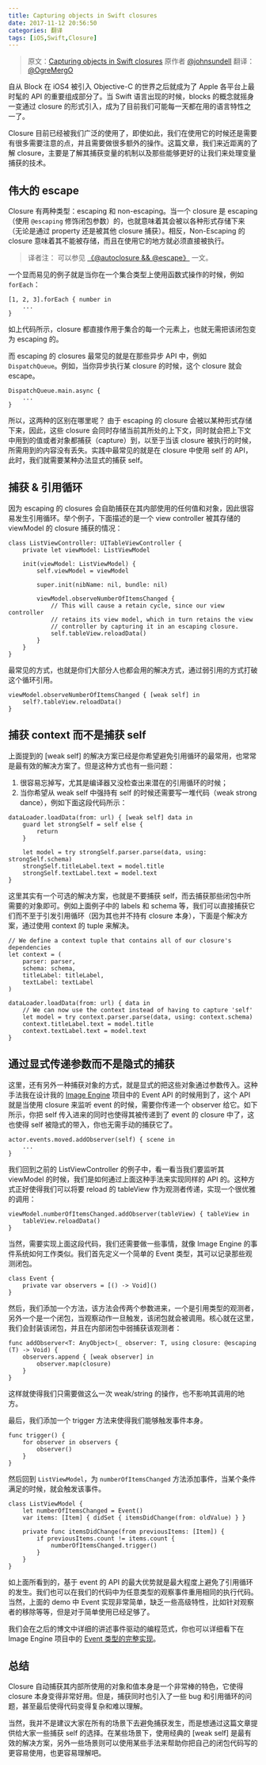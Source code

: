 ```yaml
---
title: Capturing objects in Swift closures
date: 2017-11-12 20:56:50
categories: 翻译
tags: [iOS,Swift,Closure]
---
```



> 原文：[Capturing objects in Swift closures](https://www.swiftbysundell.com/posts/capturing-objects-in-swift-closures)
> 原作者 [@johnsundell](https://twitter.com/johnsundell)
> 翻译：[@OgreMergO](https://twitter.com/OgreMergO)


自从 Block 在 iOS4 被引入 Objective-C 的世界之后就成为了 Apple 各平台上最时髦的 API 的重要组成部分了。当 Swift 语言出现的时候，blocks 的概念就摇身一变通过 closure 的形式引入，成为了目前我们可能每一天都在用的语言特性之一了。

Closure 目前已经被我们广泛的使用了，即使如此，我们在使用它的时候还是需要有很多需要注意的点，并且需要做很多额外的操作。这篇文章，我们来近距离的了解 closure，主要是了解其捕获变量的机制以及那些能够更好的让我们来处理变量捕获的技术。

## 伟大的 escape

Closure 有两种类型：escaping 和 non-escaping。当一个 closure 是 escaping（使用 `@escaping` 修饰闭包参数）的，也就意味着其会被以各种形式存储下来（无论是通过 property 还是被其他 closure 捕获）。相反，Non-Escaping 的　closure 意味着其不能被存储，而且在使用它的地方就必须直接被执行。

> 译者注： 可以参见 [《@autoclosure && @escape》](http://hechen.info/2017/11/12/autoclosure-escape/) 一文。

一个显而易见的例子就是当你在一个集合类型上使用函数式操作的时候，例如 `forEach`：

```
[1, 2, 3].forEach { number in
    ...
}
```

如上代码所示，closure 都直接作用于集合的每一个元素上，也就无需把该闭包变为 escaping 的。

而 escaping 的 closures 最常见的就是在那些异步 API 中，例如 `DispatchQueue`。例如，当你异步执行某 closure 的时候，这个 closure 就会 escape。

```
DispatchQueue.main.async {
    ...
}
```

所以，这两种的区别在哪里呢？ 由于 escaping 的 closure 会被以某种形式存储下来，因此，这些 closure 会同时存储当前其所处的上下文，同时就会把上下文中用到的值或者对象都捕获（capture）到，以至于当该 closure 被执行的时候，所需用到的内容没有丢失。实践中最常见的就是在 closure 中使用 self 的 API，此时，我们就需要某种办法显式的捕获 self。


## 捕获 & 引用循环

因为 escaping 的 closures 会自助捕获在其内部使用的任何值和对象，因此很容易发生引用循环。举个例子，下面描述的是一个 view controller 被其存储的 viewModel 的 closure 捕获的情况：

```
class ListViewController: UITableViewController {
    private let viewModel: ListViewModel

    init(viewModel: ListViewModel) {
        self.viewModel = viewModel

        super.init(nibName: nil, bundle: nil)

        viewModel.observeNumberOfItemsChanged {
            // This will cause a retain cycle, since our view controller
            // retains its view model, which in turn retains the view
            // controller by capturing it in an escaping closure.
            self.tableView.reloadData()
        }
    }
}
```

最常见的方式，也就是你们大部分人也都会用的解决方式，通过弱引用的方式打破这个循环引用。

```
viewModel.observeNumberOfItemsChanged { [weak self] in
    self?.tableView.reloadData()
}
```


## 捕获 context 而不是捕获 self

上面提到的 [weak self] 的解决方案已经是你希望避免引用循环的最常用，也常常是最有效的解决方案了。但是这种方式也有一些问题：

1. 很容易忘掉写，尤其是编译器又没检查出来潜在的引用循环的时候；
2. 当你希望从 weak self 中强持有 self 的时候还需要写一堆代码（weak strong dance），例如下面这段代码所示：

```
dataLoader.loadData(from: url) { [weak self] data in
    guard let strongSelf = self else {
        return
    }

    let model = try strongSelf.parser.parse(data, using: strongSelf.schema)
    strongSelf.titleLabel.text = model.title
    strongSelf.textLabel.text = model.text
}
```

这里其实有一个可选的解决方案，也就是不要捕获 self，而去捕获那些闭包中所需要的对象即可。例如上面例子中的 labels 和 schema 等，我们可以直接捕获它们而不至于引发引用循环（因为其也并不持有 closure 本身），下面是个解决方案，通过使用 context 的 tuple 来解决。

```
// We define a context tuple that contains all of our closure's dependencies
let context = (
    parser: parser,
    schema: schema,
    titleLabel: titleLabel,
    textLabel: textLabel
)

dataLoader.loadData(from: url) { data in
    // We can now use the context instead of having to capture 'self'
    let model = try context.parser.parse(data, using: context.schema)
    context.titleLabel.text = model.title
    context.textLabel.text = model.text
}
```

## 通过显式传递参数而不是隐式的捕获

这里，还有另外一种捕获对象的方式，就是显式的把这些对象通过参数传入。这种手法我在设计我的 [Image Engine]() 项目中的 Event API 的时候用到了，这个 API 就是当使用 closure 来监听 event 的时候，需要你传递一个 observer 给它。如下所示，你把 self 传入进来的同时也使得其被传递到了 event 的 closure 中了，这也使得 self 被隐式的带入，你也无需手动的捕获它了。

```
actor.events.moved.addObserver(self) { scene in
    ...
}
```

我们回到之前的 ListViewController 的例子中，看一看当我们要监听其 viewModel 的时候，我们是如何通过上面这种手法来实现同样的 API 的。这种方式正好使得我们可以将要 reload 的 tableView 作为观测者传递，实现一个很优雅的调用：

```
viewModel.numberOfItemsChanged.addObserver(tableView) { tableView in
    tableView.reloadData()
}
```

当然，需要实现上面这段代码，我们还需要做一些事情，就像 Image Engine 的事件系统如何工作类似。我们首先定义一个简单的 Event 类型，其可以记录那些观测闭包。

```
class Event {
    private var observers = [() -> Void]()
}
```

然后，我们添加一个方法，该方法会传两个参数进来，一个是引用类型的观测者，另外一个是一个闭包，当观察动作一旦触发，该闭包就会被调用。核心就在这里，我们会封装该闭包，并且在内部闭包中弱捕获该观测者：

```
func addObserver<T: AnyObject>(_ observer: T, using closure: @escaping (T) -> Void) {
    observers.append { [weak observer] in
        observer.map(closure)
    }
}
```

这样就使得我们只需要做这么一次 weak/string 的操作，也不影响其调用的地方。

最后，我们添加一个 trigger 方法来使得我们能够触发事件本身。

```
func trigger() {
    for observer in observers {
        observer()
    }
}
```

然后回到 `ListViewModel`，为 `numberOfItemsChanged` 方法添加事件，当某个条件满足的时候，就会触发该事件。

```
class ListViewModel {
    let numberOfItemsChanged = Event()
    var items: [Item] { didSet { itemsDidChange(from: oldValue) } }

    private func itemsDidChange(from previousItems: [Item]) {
        if previousItems.count != items.count {
            numberOfItemsChanged.trigger()
        }
    }
}
```

如上面所看到的，基于 event 的 API 的最大优势就是最大程度上避免了引用循环的发生。我们也可以在我们的代码中为任意类型的观察事件重用相同的执行代码。当然，上面的 demo 中 Event 实现非常简单，缺乏一些高级特性，比如针对观察者的移除等等，但是对于简单使用已经足够了。

我们会在之后的博文中详细的讲述事件驱动的编程范式，你也可以详细看下在 Image Engine 项目中的 [Event 类型的完整实现](https://github.com/JohnSundell/ImagineEngine/blob/master/Sources/Core/API/Event.swift)。


## 总结

Closure 自动捕获其内部所使用的对象和值本身是一个非常棒的特色，它使得 closure 本身变得非常好用。但是，捕获同时也引入了一些 bug 和引用循环的问题，甚至最后使得代码变得复杂和难以理解。

当然，我并不是建议大家在所有的场景下去避免捕获发生，而是想通过这篇文章提供给大家一些捕获 self 的选择。在某些场景下，使用经典的 [weak self] 是最有效的解决方案，另外一些场景则可以使用某些手法来帮助你把自己的闭包代码写的更容易使用，也更容易理解吧。

